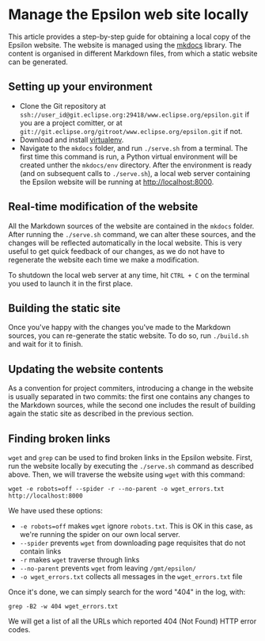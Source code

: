 # Manage the Epsilon web site locally

This article provides a step-by-step guide for obtaining a local copy of the Epsilon website. The website is managed using the [mkdocs](https://www.mkdocs.org/) library. The content is organised in different Markdown files, from which a static website can be generated.

## Setting up your environment

- Clone the Git repository at `ssh://user_id@git.eclipse.org:29418/www.eclipse.org/epsilon.git` if you are a project comitter, or at `git://git.eclipse.org/gitroot/www.eclipse.org/epsilon.git` if not.
- Download and install [virtualenv](https://virtualenv.pypa.io/en/stable/installation.html).
- Navigate to the `mkdocs` folder, and run `./serve.sh` from a terminal. The first time this command is run, a Python virtual environment will be created unther the `mkdocs/env` directory. After the environment is ready (and on subsequent calls to `./serve.sh`), a local web server containing the Epsilon website will be running at [http://localhost:8000](http://localhost:8000).

## Real-time modification of the website

All the Markdown sources of the website are contained in the `mkdocs` folder. After running the `./serve.sh` command, we can alter these sources, and the changes will be reflected automatically in the local website. This is very useful to get quick feedback of our changes, as we do not have to regenerate the website each time we make a modification.

To shutdown the local web server at any time, hit `CTRL + C` on the terminal you used to launch it in the first place.

## Building the static site

Once you've happy with the changes you've made to the Markdown sources, you can re-generate the static website. To do so, run `./build.sh` and wait for it to finish.

## Updating the website contents

As a convention for project commiters, introducing a change in the website is usually separated in two commits: the first one contains any changes to the Markdown sources, while the second one includes the result of building again the static site as described in the previous section.

## Finding broken links

`wget` and `grep` can be used to find broken links in the Epsilon website. First, run the website locally by executing the `./serve.sh` command as described above. Then, we will traverse the website using `wget` with this command:

```
wget -e robots=off --spider -r --no-parent -o wget_errors.txt http://localhost:8000
```

We have used these options:

- `-e robots=off` makes `wget` ignore `robots.txt`. This is OK in this case, as we're running the spider on our own local server.
- `--spider` prevents `wget` from downloading page requisites that do not contain links
- `-r` makes `wget` traverse through links
- `--no-parent` prevents `wget` from leaving `/gmt/epsilon/`
- `-o wget_errors.txt` collects all messages in the `wget_errors.txt` file

Once it's done, we can simply search for the word "404" in the log, with:

```
grep -B2 -w 404 wget_errors.txt
```

We will get a list of all the URLs which reported 404 (Not Found) HTTP error codes.
